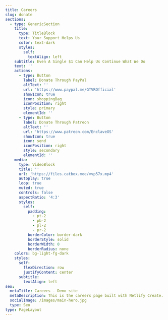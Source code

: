 ```yaml
---
title: Careers
slug: donate
sections:
  - type: GenericSection
    title:
      type: TitleBlock
      text: Your Support Helps Us
      color: text-dark
      styles:
        self:
          textAlign: left
    subtitle: Even A Single $1 Can Help Us Continue What We Do
    text: ''
    actions:
      - type: Button
        label: Donate Through PayPal
        altText: ''
        url: 'https://www.paypal.me/GTVROfficial'
        showIcon: true
        icon: shoppingBag
        iconPosition: right
        style: primary
        elementId: ''
      - type: Button
        label: Donate Through Patreon
        altText: ''
        url: 'https://www.patreon.com/EnclaveOS'
        showIcon: true
        icon: send
        iconPosition: right
        style: secondary
        elementId: ''
    media:
      type: VideoBlock
      title: ''
      url: 'https://files.catbox.moe/vvp57x.mp4'
      autoplay: true
      loop: true
      muted: true
      controls: false
      aspectRatio: '4:3'
      styles:
        self:
          padding:
            - pt-2
            - pb-2
            - pl-2
            - pr-2
          borderColor: border-dark
          borderStyle: solid
          borderWidth: 0
          borderRadius: none
    colors: bg-light-fg-dark
    styles:
      self:
        flexDirection: row
        justifyContent: center
      subtitle:
        textAlign: left
seo:
  metaTitle: Careers - Demo site
  metaDescription: This is the careers page built with Netlify Create.
  socialImage: /images/main-hero.jpg
  type: Seo
type: PageLayout
---
```

